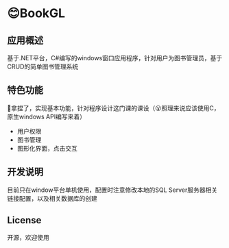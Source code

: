 # 😊BookGL
## 应用概述
基于.NET平台，C#编写的windows窗口应用程序，针对用户为图书管理员，基于CRUD的简单图书管理系统
## 特色功能
🤏拿捏了，实现基本功能，针对程序设计这门课的课设（😮照理来说应该使用C，原生windows API编写来着）
- 用户权限
- 图书管理
- 图形化界面，点击交互

## 开发说明
目前只在window平台单机使用，配置时注意修改本地的SQL Server服务器相关链接配置，以及相关数据库的创建

## License
开源，欢迎使用
